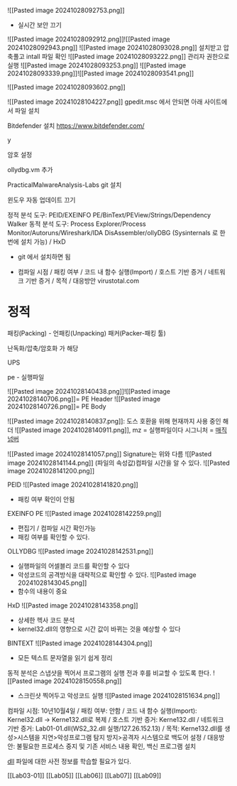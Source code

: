 ![[Pasted image 20241028092753.png]]
- 실시간 보안 끄기

![[Pasted image 20241028092912.png]]![[Pasted image 20241028092943.png]]
![[Pasted image 20241028093028.png]]
설치받고 압축풀고 intall 파일 확인
![[Pasted image 20241028093222.png]]
관리자 권한으로 실행
![[Pasted image 20241028093253.png]]
![[Pasted image 20241028093339.png]]![[Pasted image 20241028093541.png]]

![[Pasted image 20241028093602.png]]

![[Pasted image 20241028104227.png]]
gpedit.msc 에서 안되면 아래 사이트에서 파일 설치

Bitdefender 설치
https://www.bitdefender.com/

y

암호 설정

ollydbg.vm 추가

PracticalMalwareAnalysis-Labs git 설치

윈도우 자동 업데이트 끄기

정적 분석 도구: PEID/EXEINFO PE/BinText/PEView/Strings/Dependency Walker
동적 분석 도구: Process Explorer/Process Monitor/Autoruns/Wireshark/IDA DisAssembler/ollyDBG (Sysinternals 로 한번에 설치 가능)
/ HxD
- git 에서 설치하면 됨

- 컴파일 시점 / 패킹 여부 / 코드 내 함수 실행(Import) / 호스트 기반 증거 / 네트워크 기반 증거 / 목적 / 대응방안
virustotal.com

# 정적
패킹(Packing) - 언패킹(Unpacking)
패커(Packer-패킹 툴)

난독화/압축/암호화 가 해당

UPS

pe - 실행파일

![[Pasted image 20241028140438.png]]![[Pasted image 20241028140706.png]]= PE Header
![[Pasted image 20241028140726.png]]= PE Body

![[Pasted image 20241028140837.png]]: 도스 호환을 위해 현재까지 사용 중인 해더
![[Pasted image 20241028140911.png]], mz = 실행파일이다
시그니처 = [매직넘버](https://gist.github.com/leommoore/f9e57ba2aa4bf197ebc5) 

![[Pasted image 20241028141057.png]]
Signature는 위와 다름
![[Pasted image 20241028141144.png]] (파일의 속성값)컴파일 시간을 알 수 있다.
![[Pasted image 20241028141200.png]]


PEID
![[Pasted image 20241028141820.png]]
- 패킹 여부 확인이 안됨

EXEINFO PE
![[Pasted image 20241028142259.png]]
- 편집기 / 컴파일 시간 확인가능
- 패킹 여부를 확인할 수 있다.

OLLYDBG
![[Pasted image 20241028142531.png]]
- 실행파일의 어셀블리 코드를 확인할 수 있다
- 악성코드의 공격방식을 대략적으로 확인할 수 있다.
![[Pasted image 20241028143045.png]]
- 함수의 내용이 중요

HxD
![[Pasted image 20241028143358.png]]
- 상세한 헥사 코드 분석
- kernel32.dll의 영향으로 시간 값이 바뀌는 것을 예상할 수 있다

BINTEXT
![[Pasted image 20241028144304.png]]
- 모든 텍스트 문자열을 읽기 쉽게 정리

동적 분석은 스냅샷을 찍어서 프로그램의 실행 전과 후를 비교할 수 있도록 한다.
![[Pasted image 20241028150558.png]]

- 스크린샷 찍어두고 악성코드 실행
![[Pasted image 20241028151634.png]]



컴파일 시점: 10년10월4일
/ 패킹 여부: 안함
/ 코드 내 함수 실행(Import): Kernel32.dll -> Kerne132.dll로 복제
/ 호스트 기반 증거: Kerne132.dll
/ 네트워크 기반 증거: Lab01-01.dll(WS2_32.dll 실행/127.26.152.13)
/ 목적: Kerne132.dll를 생성>시스템을 지연>악성프로그램 탐지 방지>공격자 시스템으로 백도어 설정
/ 대응방안: 불필요한 프로세스 중지 및 기존 서비스 내용 확인, 백신 프로그램 설치

[dll](https://learn.microsoft.com/ko-kr/cpp/build/kinds-of-dlls?view=msvc-170) 파일에 대한 사전 정보를 학습할 필요가 있다.

[[Lab03-01]]
[[Lab05]]
[[Lab06]]
[[Lab07]]
[[Lab09]]
